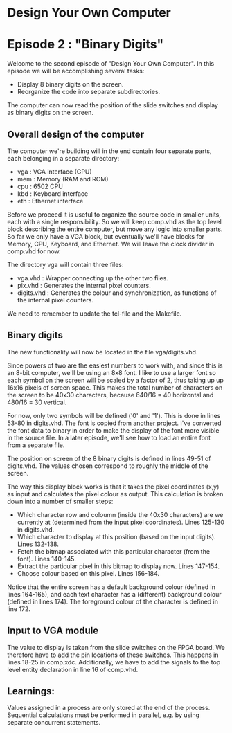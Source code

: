 # Design Your Own Computer
# Episode 2 : "Binary Digits"

Welcome to the second episode of "Design Your Own Computer".
In this episode we will be accomplishing several tasks:
* Display 8 binary digits on the screen.
* Reorganize the code into separate subdirectories.

The computer can now read the position of the slide switches
and display as binary digits on the screen.

## Overall design of the computer

The computer we're building will in the end contain four separate parts, each
belonging in a separate directory:
* vga : VGA interface (GPU)
* mem : Memory (RAM and ROM)
* cpu : 6502 CPU
* kbd : Keyboard interface
* eth : Ethernet interface

Before we proceed it is useful to organize the source code in smaller units,
each with a single responsibility. So we will keep comp.vhd as the top level
block describing the entire computer, but move any logic into smaller parts. So
far we only have a VGA block, but eventually we'll have blocks for Memory, CPU,
Keyboard, and Ethernet. We will leave the clock divider in comp.vhd for now.

The directory vga will contain three files:
* vga.vhd    : Wrapper connecting up the other two files.
* pix.vhd    : Generates the internal pixel counters.
* digits.vhd : Generates the colour and synchronization, as functions of the internal
               pixel counters.

We need to remember to update the tcl-file and the Makefile.

## Binary digits

The new functionality will now be located in the file vga/digits.vhd.

Since powers of two are the easiest numbers to work with, and since this
is an 8-bit computer, we'll be using an 8x8 font. I like to use a larger font
so each symbol on the screen will be scaled by a factor of 2, thus taking up
up 16x16 pixels of screen space. This makes the total number of 
characters on the screen to be 40x30 characters, because 640/16 = 40 horizontal
and 480/16 = 30 vertical.

For now, only two symbols will be defined ('0' and '1'). This is done in lines
53-80 in digits.vhd. The font is copied from
[another project](https://github.com/dhepper/font8x8/blob/master/font8x8_basic.h).
I've converted the font data to binary in order to make the display of the font
more visible in the source file.  In a later episode, we'll see how to load an
entire font from a separate file.

The position on screen of the 8 binary digits is defined in lines 49-51 of
digits.vhd. The values chosen correspond to roughly the middle of the screen.

The way this display block works is that it takes the pixel coordinates (x,y)
as input and calculates the pixel colour as output. This calculation is broken
down into
a number of smaller steps:
* Which character row and coloumn (inside the 40x30 characters) are we
  currently at (determined from the input pixel coordinates). Lines 125-130 in digits.vhd.
* Which character to display at this position (based on the input digits). Lines 132-138.
* Fetch the bitmap associated with this particular character (from the font). Lines 140-145.
* Extract the particular pixel in this bitmap to display now. Lines 147-154.
* Choose colour based on this pixel. Lines 156-184.

Notice that the entire screen has a default background colour (defined in lines
164-165), and each text character has a (different) background colour (defined
in lines 174). The foreground colour of the character is defined in line 172.

## Input to VGA module
The value to display is taken from the slide switches on the FPGA board. We
therefore have to add the pin locations of these switches. This happens in
lines 18-25 in comp.xdc.  Additionally, we have to add the signals to the top
level entity declaration in line 16 of comp.vhd.

## Learnings:
Values assigned in a process are only stored at the end of the process.
Sequential calculations must be performed in parallel, e.g. by using separate
concurrent statements.

